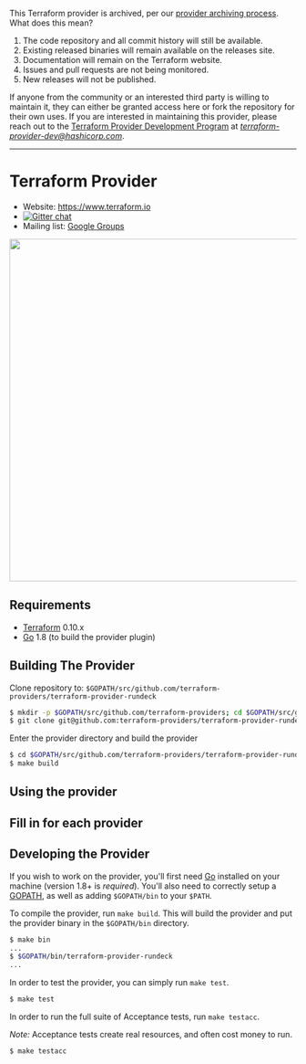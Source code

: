<!-- archived-provider -->
This Terraform provider is archived, per our [provider archiving process](https://terraform.io/docs/internals/archiving.html). What does this mean?

1. The code repository and all commit history will still be available.
1. Existing released binaries will remain available on the releases site.
1. Documentation will remain on the Terraform website.
1. Issues and pull requests are not being monitored.
1. New releases will not be published.

If anyone from the community or an interested third party is willing to maintain it, they can either be granted access here or fork the repository for their own uses. If you are interested in maintaining this provider, please reach out to the [Terraform Provider Development Program](https://www.terraform.io/guides/terraform-provider-development-program.html) at *terraform-provider-dev@hashicorp.com*.

---

<!-- /archived-provider -->

Terraform Provider
==================

- Website: https://www.terraform.io
- [![Gitter chat](https://badges.gitter.im/hashicorp-terraform/Lobby.png)](https://gitter.im/hashicorp-terraform/Lobby)
- Mailing list: [Google Groups](http://groups.google.com/group/terraform-tool)

<img src="https://cdn.rawgit.com/hashicorp/terraform-website/master/content/source/assets/images/logo-hashicorp.svg" width="600px">

Requirements
------------

-	[Terraform](https://www.terraform.io/downloads.html) 0.10.x
-	[Go](https://golang.org/doc/install) 1.8 (to build the provider plugin)

Building The Provider
---------------------

Clone repository to: `$GOPATH/src/github.com/terraform-providers/terraform-provider-rundeck`

```sh
$ mkdir -p $GOPATH/src/github.com/terraform-providers; cd $GOPATH/src/github.com/terraform-providers
$ git clone git@github.com:terraform-providers/terraform-provider-rundeck
```

Enter the provider directory and build the provider

```sh
$ cd $GOPATH/src/github.com/terraform-providers/terraform-provider-rundeck
$ make build
```

Using the provider
----------------------
## Fill in for each provider

Developing the Provider
---------------------------

If you wish to work on the provider, you'll first need [Go](http://www.golang.org) installed on your machine (version 1.8+ is *required*). You'll also need to correctly setup a [GOPATH](http://golang.org/doc/code.html#GOPATH), as well as adding `$GOPATH/bin` to your `$PATH`.

To compile the provider, run `make build`. This will build the provider and put the provider binary in the `$GOPATH/bin` directory.

```sh
$ make bin
...
$ $GOPATH/bin/terraform-provider-rundeck
...
```

In order to test the provider, you can simply run `make test`.

```sh
$ make test
```

In order to run the full suite of Acceptance tests, run `make testacc`.

*Note:* Acceptance tests create real resources, and often cost money to run.

```sh
$ make testacc
```
